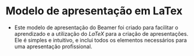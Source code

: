 # Modelo de apresentação em LaTex

- Este modelo de apresentação do Beamer foi criado para facilitar o aprendizado e a utilização do $LaTeX$ para a criação de apresentações. Ele é simples e intuitivo, e inclui todos os elementos necessários para uma apresentação profissional.
